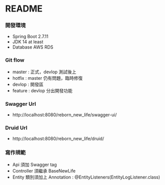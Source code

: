 # README

### 開發環境
* Spring Boot 2.7.11
* JDK 14 at least
* Database AWS RDS

### Git flow

* master  : 正式，devlop 測試後上
* hotfix  : master 仍有問題，臨時修復
* devlop  : 開發區
* feature : devlop 分出開發功能

### Swagger Url

* http://localhost:8080/reborn_new_life/swagger-ui/

### Druid Url

* http://localhost:8080/reborn_new_life/druid/

### 寫作規範

* Api 須加 Swagger tag
* Controller 須繼承 BaseNewLife
* Entity 類別須加上 Annotation : @EntityListeners(EntityLogListener.class)
